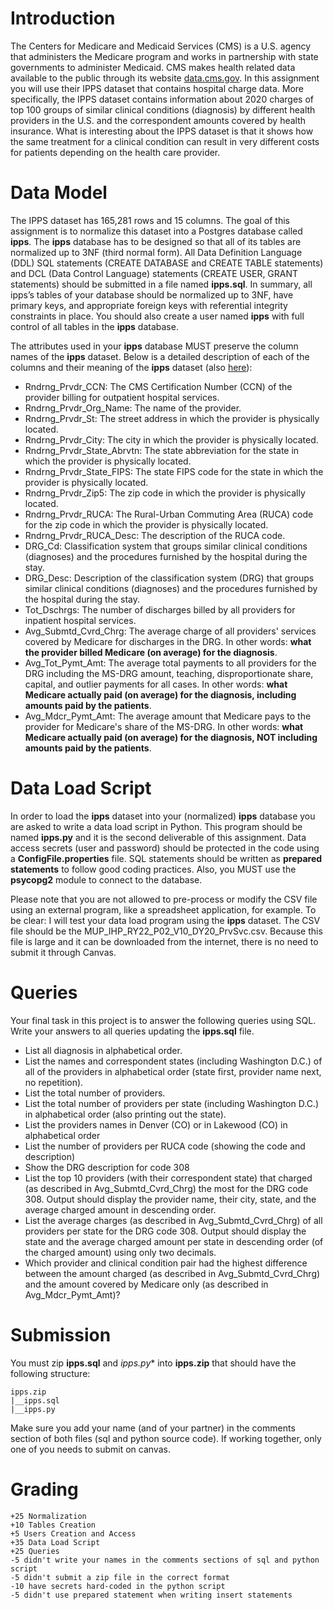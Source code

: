 # Introduction

The Centers for Medicare and Medicaid Services (CMS) is a U.S. agency that administers the Medicare program and works in partnership with state governments to administer Medicaid. CMS makes health related data available to the public through its website [data.cms.gov](https://data.cms.gov). In this assignment you will use their IPPS dataset that contains hospital charge data. More specifically, the IPPS dataset contains information about 2020 charges of top 100 groups of similar clinical conditions (diagnosis) by different health providers in the U.S. and the correspondent amounts covered by health insurance.  What is interesting about the IPPS dataset is that it shows how the same treatment for a clinical condition can result in very different costs for patients depending on the health care provider. 

# Data Model 

The IPPS dataset has 165,281 rows and 15 columns.  The goal of this assignment is to normalize this dataset into a Postgres database called **ipps**. The **ipps** database has to be designed so that all of its tables are normalized up to 3NF (third normal form). All Data Definition Language (DDL) SQL statements (CREATE DATABASE and CREATE TABLE statements) and DCL (Data Control Language) statements (CREATE USER, GRANT statements) should be submitted in a file named **ipps.sql**.  In summary, all ipps’s tables of your database should be normalized up to 3NF, have primary keys, and appropriate foreign keys with referential integrity constraints in place. You should also create a user named **ipps** with full control of all tables in the **ipps** database.  

The attributes used in your **ipps** database MUST preserve the column names of the **ipps** dataset. Below is a detailed description of each of the columns and their meaning of the **ipps** dataset (also [here](https://data.cms.gov/resources/medicare-inpatient-hospitals-by-provider-and-service-data-dictionary)): 

* Rndrng_Prvdr_CCN: The CMS Certification Number (CCN) of the provider billing for outpatient hospital services.
* Rndrng_Prvdr_Org_Name: The name of the provider.
* Rndrng_Prvdr_St: The street address in which the provider is physically located.
* Rndrng_Prvdr_City: The city in which the provider is physically located.
* Rndrng_Prvdr_State_Abrvtn: The state abbreviation for the state in which the provider is physically located.
* Rndrng_Prvdr_State_FIPS: The state FIPS code for the state in which the provider is physically located.
* Rndrng_Prvdr_Zip5: The zip code in which the provider is physically located.
* Rndrng_Prvdr_RUCA: The Rural-Urban Commuting Area (RUCA) code for the zip code in which the provider is physically located.
* Rndrng_Prvdr_RUCA_Desc: The description of the RUCA code.
* DRG_Cd: Classification system that groups similar clinical conditions (diagnoses) and the procedures furnished by the hospital during the stay.
* DRG_Desc: Description of the classification system (DRG) that groups similar clinical conditions (diagnoses) and the procedures furnished by the hospital during the stay.
* Tot_Dschrgs: The number of discharges billed by all providers for inpatient hospital services.
* Avg_Submtd_Cvrd_Chrg: The average charge of all providers' services covered by Medicare for discharges in the DRG. In other words: **what the provider billed Medicare (on average) for the diagnosis**.  
* Avg_Tot_Pymt_Amt: The average total payments to all providers for the DRG including the MS-DRG amount, teaching,  disproportionate share, capital, and outlier payments for all cases. In other words: **what Medicare actually paid (on average) for the diagnosis, including amounts paid by the patients**. 
* Avg_Mdcr_Pymt_Amt: The average amount that Medicare pays to the provider for Medicare's share of the MS-DRG. In other words: **what Medicare actually paid (on average) for the diagnosis, NOT including amounts paid by the patients**.

# Data Load Script

In order to load the **ipps** dataset into your (normalized) **ipps** database you are asked to write a data load script in Python. This program should be named **ipps.py** and it is the second deliverable of this assignment. Data access secrets (user and password) should be protected in the code using a **ConfigFile.properties** file. SQL statements should be written as **prepared statements** to follow good coding practices. Also, you MUST use the **psycopg2** module to connect to the database. 

Please note that you are not allowed to pre-process or modify the CSV file using an external program, like a spreadsheet application, for example.  To be clear: I will test your data load program using the **ipps** dataset. The CSV file should be the MUP_IHP_RY22_P02_V10_DY20_PrvSvc.csv. Because this file is large and it can be downloaded from the internet, there is no need to submit it through Canvas.  

# Queries 
 
Your final task in this project is to answer the following queries using SQL. Write your answers to all queries updating the **ipps.sql** file.  

* List all diagnosis in alphabetical order.    
* List the names and correspondent states (including Washington D.C.) of all of the providers in alphabetical order (state first, provider name next, no repetition).    
* List the total number of providers.   
* List the total number of providers per state (including Washington D.C.) in alphabetical order (also printing out the state).    
* List the providers names in Denver (CO) or in Lakewood (CO) in alphabetical order  
* List the number of providers per RUCA code (showing the code and description) 
* Show the DRG description for code 308 
* List the top 10 providers (with their correspondent state) that charged (as described in Avg_Submtd_Cvrd_Chrg) the most for the DRG code 308. Output should display the provider name, their city, state, and the average charged amount in descending order.   
* List the average charges (as described in Avg_Submtd_Cvrd_Chrg) of all providers per state for the DRG code 308. Output should display the state and the average charged amount per state in descending order (of the charged amount) using only two decimals.    
* Which provider and clinical condition pair had the highest difference between the amount charged (as described in Avg_Submtd_Cvrd_Chrg) and the amount covered by Medicare only (as described in Avg_Mdcr_Pymt_Amt)?   

# Submission 

You must zip **ipps.sql** and *ipps.py** into **ipps.zip** that should have the following structure: 

```
ipps.zip
|__ipps.sql
|__ipps.py
```

Make sure you add your name (and of your partner) in the comments section of both files (sql and python source code).  If working together, only one of you needs to submit on canvas. 

# Grading 

```
+25 Normalization
+10 Tables Creation
+5 Users Creation and Access 
+35 Data Load Script
+25 Queries
-5 didn't write your names in the comments sections of sql and python script
-5 didn't submit a zip file in the correct format
-10 have secrets hard-coded in the python script
-5 didn't use prepared statement when writing insert statements
```